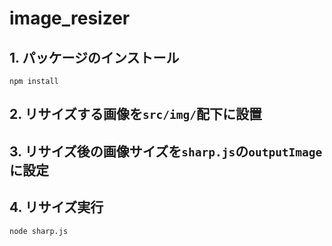 # image_resizer

## 1. パッケージのインストール
```npm install```

## 2. リサイズする画像を`src/img/`配下に設置

## 3. リサイズ後の画像サイズを`sharp.js`の`outputImage`に設定

## 4. リサイズ実行
```node sharp.js```

